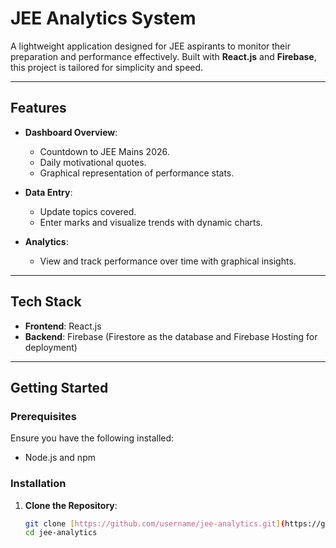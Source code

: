 # JEE Analytics System

A lightweight application designed for JEE aspirants to monitor their preparation and performance effectively. Built with **React.js** and **Firebase**, this project is tailored for simplicity and speed.

---

## Features

- **Dashboard Overview**:
  - Countdown to JEE Mains 2026.
  - Daily motivational quotes.
  - Graphical representation of performance stats.

- **Data Entry**:
  - Update topics covered.
  - Enter marks and visualize trends with dynamic charts.

- **Analytics**:
  - View and track performance over time with graphical insights.

---

## Tech Stack

- **Frontend**: React.js
- **Backend**: Firebase (Firestore as the database and Firebase Hosting for deployment)

---

## Getting Started

### Prerequisites

Ensure you have the following installed:
- Node.js and npm

### Installation

1. **Clone the Repository**:
   ```bash
   git clone [https://github.com/username/jee-analytics.git](https://github.com/rd-aswin/jee-analytics.git)
   cd jee-analytics

